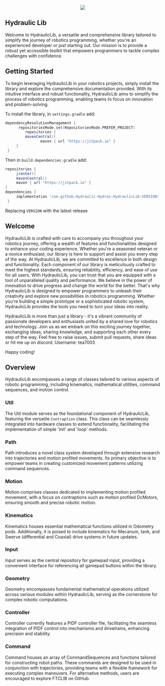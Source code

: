 <p align="center">
  <img src="https://github.com/Tea505/HydraulicLib/blob/master/HydraLib/Hydraulic%20Hydras.png">
</p>

## Hydraulic Lib
Welcome to HydraulicLib, a versatile and comprehensive library tailored to simplify the journey of robotics programming, whether you're an experienced developer or just starting out. Our mission is to provide a robust yet accessible toolkit that empowers programmers to tackle complex challenges with confidence.

## Getting Started
To begin leveraging HydraulicLib in your robotics projects, simply install the library and explore the comprehensive documentation provided. With its intuitive interface and robust functionality, HydraulicLib aims to simplify the process of robotics programming, enabling teams to focus on innovation and problem-solving.

To install the library, in `settings.gradle` add:
</br>

   ```gradle
   dependencyResolutionManagement {
		 repositoriesMode.set(RepositoriesMode.PREFER_PROJECT)
		    repositories {
			mavenCentral()
                   maven { url "https://jitpack.io" }
		}
	}
   ```  

Then in `build.dependencies.gradle` add:
</br>

   ```gradle
   repositories { 
        jcenter()
        mavenCentral()
        maven { url "https://jitpack.io" }
   }
   dependencies {
        implementation 'com.github.Hydraulic-Hydras:HydraulicLib:VERSION'
    }
   ```  
Replacing `VERSION` with the latest release

## Welcome
HydraulicLib is crafted with care to accompany you throughout your robotics journey, offering a wealth of features and functionalities designed to enhance your coding experience. Whether you're a seasoned veteran or a novice enthusiast, our library is here to support and assist you every step of the way. At HydraulicLib, we are committed to excellence in both design and functionality. Each component of our library is meticulously crafted to meet the highest standards, ensuring reliability, efficiency, and ease of use for all users. With HydraulicLib, you can trust that you are equipped with a tool of unparalleled quality and performance. We believe in the power of innovation to drive progress and change the world for the better. That's why HydraulicLib is designed to empower programmers to unleash their creativity and explore new possibilities in robotics programming. Whether you're building a simple prototype or a sophisticated robotic system, HydraulicLib provides the tools you need to turn your ideas into reality.

HydraulicLib is more than just a library - it's a vibrant community of passionate developers and enthusiasts united by a shared love for robotics and technology. Join us as we embark on this exciting journey together, exchanging ideas, sharing knowledge, and supporting each other every step of the way.
Feel free to raise issues, submit pull requests, share ideas or hit me up on discord.
Username: tea7003

Happy coding! 

## Overview

HydraulicLib encompasses a range of classes tailored to various aspects of robotic programming, including kinematics, mathematical utilities, command sequences, and motion control.

### Util

The Util module serves as the foundational component of HydraulicLib, featuring the versatile `Contraption` class. This class can be seamlessly integrated into hardware classes to extend functionality, facilitating the implementation of simple 'init' and 'loop' methods.

### Path

Path introduces a novel class system developed through extensive research into trajectories and motion profiled movements. Its primary objective is to empower teams in creating customized movement patterns utilizing command sequences.

### Motion

Motion comprises classes dedicated to implementing motion profiled movement, with a focus on contraptions such as motion profiled DcMotors, ensuring smooth and precise robotic motion.

### Kinematics

Kinematics houses essential mathematical functions utilized in Odometry pods. Additionally, it is poised to include kinematics for Mecanum, tank, and Swerve (differential and Coaxial) drive systems in future updates.

### Input

Input serves as the central repository for gamepad input, providing a convenient interface for referencing all gamepad buttons within the library.

### Geometry

Geometry encompasses fundamental mathematical operations utilized across various modules within HydraulicLib, serving as the cornerstone for complex robotic computations.

### Controller

Controller currently features a PIDF controller file, facilitating the seamless integration of PIDF control into mechanisms and drivetrains, enhancing precision and stability.

### Command

Command houses an array of CommandSequences and functions tailored for constructing robot paths. These commands are designed to be used in conjunction with trajectories, providing teams with a flexible framework for executing complex maneuvers. For alternative methods, users are encouraged to explore FTCLIB on GitHub.
